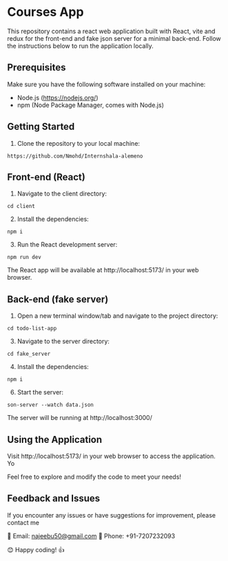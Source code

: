 # Courses App
This repository contains a react web application built with React, vite and redux for the front-end and fake json server for a minimal back-end. Follow the instructions below to run the application locally.

## Prerequisites

Make sure you have the following software installed on your machine:

+ Node.js (https://nodejs.org/)
+ npm (Node Package Manager, comes with Node.js)

## Getting Started

1. Clone the repository to your local machine:
   
`https://github.com/Nmohd/Internshala-alemeno`


## Front-end (React)

1. Navigate to the client directory:

`cd client`

2. Install the dependencies:
   
`npm i`

3. Run the React development server:
   
`npm run dev`

The React app will be available at http://localhost:5173/ in your web browser.

## Back-end (fake server)

1. Open a new terminal window/tab and navigate to the project directory:
   
`cd todo-list-app`

3. Navigate to the server directory:

`cd fake_server`

4. Install the dependencies:
   
`npm i`

6. Start the server:

`son-server --watch data.json`

The server will be running at http://localhost:3000/

## Using the Application

Visit http://localhost:5173/ in your web browser to access the application. Yo

Feel free to explore and modify the code to meet your needs!

## Feedback and Issues

If you encounter any issues or have suggestions for improvement, please contact me 

:email: Email: najeebu50@gmail.com 
:calling: Phone: +91-7207232093

:blush: Happy coding! :+1:
       




